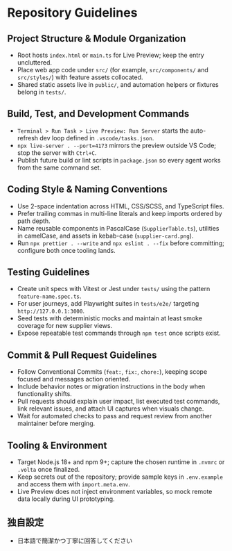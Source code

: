 # Repository Guidelines

## Project Structure & Module Organization
- Root hosts `index.html` or `main.ts` for Live Preview; keep the entry uncluttered.
- Place web app code under `src/` (for example, `src/components/` and `src/styles/`) with feature assets collocated.
- Shared static assets live in `public/`, and automation helpers or fixtures belong in `tests/`.

## Build, Test, and Development Commands
- `Terminal > Run Task > Live Preview: Run Server` starts the auto-refresh dev loop defined in `.vscode/tasks.json`.
- `npx live-server . --port=4173` mirrors the preview outside VS Code; stop the server with `Ctrl+C`.
- Publish future build or lint scripts in `package.json` so every agent works from the same command set.

## Coding Style & Naming Conventions
- Use 2-space indentation across HTML, CSS/SCSS, and TypeScript files.
- Prefer trailing commas in multi-line literals and keep imports ordered by path depth.
- Name reusable components in PascalCase (`SupplierTable.ts`), utilities in camelCase, and assets in kebab-case (`supplier-card.png`).
- Run `npx prettier . --write` and `npx eslint . --fix` before committing; configure both once tooling lands.

## Testing Guidelines
- Create unit specs with Vitest or Jest under `tests/` using the pattern `feature-name.spec.ts`.
- For user journeys, add Playwright suites in `tests/e2e/` targeting `http://127.0.0.1:3000`.
- Seed tests with deterministic mocks and maintain at least smoke coverage for new supplier views.
- Expose repeatable test commands through `npm test` once scripts exist.

## Commit & Pull Request Guidelines
- Follow Conventional Commits (`feat:`, `fix:`, `chore:`), keeping scope focused and messages action oriented.
- Include behavior notes or migration instructions in the body when functionality shifts.
- Pull requests should explain user impact, list executed test commands, link relevant issues, and attach UI captures when visuals change.
- Wait for automated checks to pass and request review from another maintainer before merging.

## Tooling & Environment
- Target Node.js 18+ and npm 9+; capture the chosen runtime in `.nvmrc` or `.volta` once finalized.
- Keep secrets out of the repository; provide sample keys in `.env.example` and access them with `import.meta.env`.
- Live Preview does not inject environment variables, so mock remote data locally during UI prototyping.

## 独自設定
- 日本語で簡潔かつ丁寧に回答してください